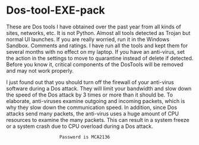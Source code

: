 # Dos-tool-EXE-pack
These are Dos tools I have obtained over the past year from all kinds of sites, networks, etc. It is not Python. Almost all tools detected as Trojan but normal UI launches. If you are really worried, run it in the Windows Sandbox. Comments and ratings.
I have run all the tools and kept them for several months with no effect on my laptop. If you have an anti-virus, set the action in the settings to move to quarantine instead of delete if detected. Before you know it, critical components of the DosTools will be removed and may not work properly.

I just found out that you should turn off the firewall of your anti-virus software during a Dos attack. They will limit your bandwidth and slow down the speed of the Dos attack by 3 times or more than it should be.
To elaborate, anti-viruses examine outgoing and incoming packets, which is why they slow down the communication speed.
In addition, since Dos attacks send many packets, the anti-virus uses a huge amount of CPU resources to examine the many packets. This can result in a system freeze or a system crash due to CPU overload during a Dos attack.


                        Password is MCA2136

